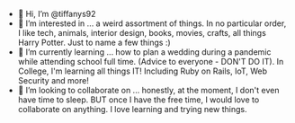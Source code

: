 - 👋 Hi, I’m @tiffanys92
- 👀 I’m interested in ... a weird assortment of things. In no particular order, I like tech, animals, interior design, books, movies, crafts, all things Harry Potter. Just to name a few things :) 
- 🌱 I’m currently learning ... how to plan a wedding during a pandemic while attending school full time. (Advice to everyone - DON'T DO IT). In College, I'm learning all things IT! Including Ruby on Rails, IoT, Web Security and more!
- 💞️ I’m looking to collaborate on ... honestly, at the moment, I don't even have time to sleep. BUT once I have the free time, I would love to collaborate on anything. I love learning and trying new things. 

<!---
tiffanys92/tiffanys92 is a ✨ special ✨ repository because its `README.md` (this file) appears on your GitHub profile.
You can click the Preview link to take a look at your changes.
--->
